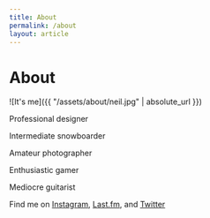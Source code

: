 ```yaml
---
title: About
permalink: /about
layout: article
---
```


# About

![It's me]({{ "/assets/about/neil.jpg" | absolute_url }})

Professional designer

Intermediate snowboarder

Amateur photographer

Enthusiastic gamer

Mediocre guitarist

Find me on [Instagram](https://www.instagram.com/terminalveracity/), [Last.fm](https://www.last.fm/user/deepthought), and [Twitter](http://www.twitter.com/neildawson)